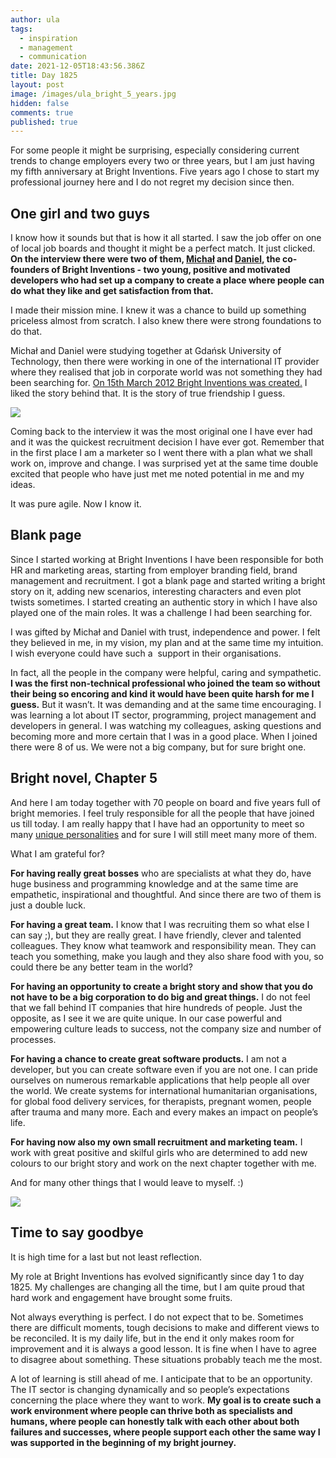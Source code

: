 ```yaml
---
author: ula
tags:
  - inspiration
  - management
  - communication
date: 2021-12-05T18:43:56.386Z
title: Day 1825
layout: post
image: /images/ula_bright_5_years.jpg
hidden: false
comments: true
published: true
---
```

For some people it might be surprising, especially considering current trends to change employers every two or three years, but I am just having my fifth anniversary at Bright Inventions. Five years ago I chose to start my professional journey here and I do not regret my decision since then. 

## **One girl and two guys** 

I know how it sounds but that is how it all started. I saw the job offer on one of local job boards and thought it might be a perfect match. It just clicked. **On the interview there were two of them, [Michał](https://brightinventions.pl/about-us/michal/) and [Daniel](https://brightinventions.pl/about-us/daniel/), the co-founders of Bright Inventions - two young, positive and motivated developers who had set up a company to create a place where people can do what they like and get satisfaction from that.** 

I made their mission mine. I knew it was a chance to build up something priceless almost from scratch. I also knew there were strong foundations to do that. 

Michał and Daniel were studying together at Gdańsk University of Technology, then there were working in one of the international IT provider where they realised that job in corporate world was not something they had been searching for. [On 15th March 2012 Bright Inventions was created.](https://brightinventions.pl/about-us/story/) I liked the story behind that. It is the story of true friendship I guess.

![](/images/michał_and_daniel_bright_inventions.jpg)

Coming back to the interview it was the most original one I have ever had and it was the quickest recruitment decision I have ever got. Remember that in the first place I am a marketer so I went there with a plan what we shall work on, improve and change. I was surprised yet at the same time double excited that people who have just met me noted potential in me and my ideas. 

It was pure agile. Now I know it. 

## **Blank page**

Since I started working at Bright Inventions I have been responsible for both HR and marketing areas, starting from employer branding field, brand management and recruitment. I got a blank page and started writing a bright story on it, adding new scenarios, interesting characters and even plot twists sometimes. I started creating an authentic story in which I have also played one of the main roles. It was a challenge I had been searching for. 

I was gifted by Michał and Daniel with trust, independence and power. I felt they believed in me, in my vision, my plan and at the same time my intuition. I wish everyone could have such a  support in their organisations. 

In fact, all the people in the company were helpful, caring and sympathetic. **I was the first non-technical professional who joined the team so without their being so encoring and kind it would have been quite harsh for me I guess.** But it wasn’t. It was demanding and at the same time encouraging. I was learning a lot about IT sector, programming, project management and developers in general. I was watching my colleagues, asking questions and becoming more and more certain that I was in a good place. When I joined there were 8 of us. We were not a big company, but for sure bright one.

## **Bright novel, Chapter 5** 

And here I am today together with 70 people on board and five years full of bright memories. I feel truly responsible for all the people that have joined us till today. I am really happy that I have had an opportunity to meet so many [unique personalities](https://brightinventions.pl/about-us/team/) and for sure I will still meet many more of them. 

What I am grateful for?

**For having really great bosses** who are specialists at what they do, have huge business and programming knowledge and at the same time are empathetic, inspirational and thoughtful. And since there are two of them is just a double luck. 

**For having a great team.** I know that I was recruiting them so what else I can say ;), but they are really great. I have friendly, clever and talented colleagues. They know what teamwork and responsibility mean. They can teach you something, make you laugh and they also share food with you, so could there be any better team in the world? 

**For having an opportunity to create a bright story and show that you do not have to be a big corporation to do big and great things.** I do not feel that we fall behind IT companies that hire hundreds of people. Just the opposite, as I see it we are quite unique. In our case powerful and empowering culture leads to success, not the company size and number of processes.

**For having a chance to create great software products.** I am not a developer, but you can create software even if you are not one. I can pride ourselves on numerous remarkable applications that help people all over the world. We create systems for international humanitarian organisations, for global food delivery services, for therapists, pregnant women, people after trauma and many more. Each and every makes an impact on people’s life. 

**For having now also my own small recruitment and marketing team.** I work with great positive and skilful girls who are determined to add new colours to our bright story and work on the next chapter together with me. 

And for many other things that I would leave to myself. :) 

![](/images/thank_you_ula.png)

## **Time to say goodbye** 

It is high time for a last but not least reflection. 

My role at Bright Inventions has evolved significantly since day 1 to day 1825. My challenges are changing all the time, but I am quite proud that hard work and engagement have brought some fruits. 

Not always everything is perfect. I do not expect that to be. Sometimes there are difficult moments, tough decisions to make and different views to be reconciled. It is my daily life, but in the end it only makes room for improvement and it is always a good lesson. It is fine when I have to agree to disagree about something. These situations probably teach me the most.

A lot of learning is still ahead of me. I anticipate that to be an opportunity. The IT sector is changing dynamically and so people’s expectations concerning the place where they want to work. **My goal is to create such a work environment where people can thrive both as specialists and humans, where people can honestly talk with each other about both failures and successes, where people support each other the same way I was supported in the beginning of my bright journey.**